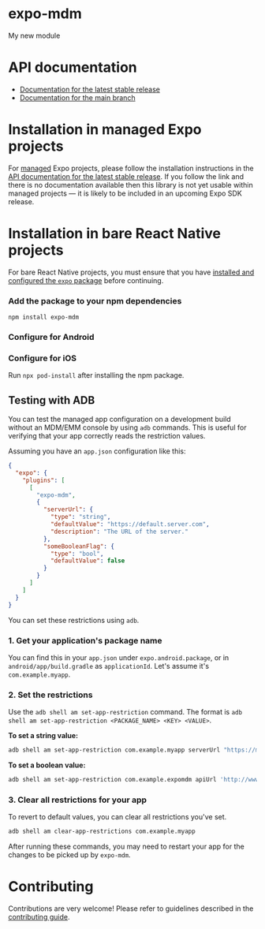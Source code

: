 # expo-mdm

My new module

# API documentation

- [Documentation for the latest stable release](https://docs.expo.dev/versions/latest/sdk/mdm/)
- [Documentation for the main branch](https://docs.expo.dev/versions/unversioned/sdk/mdm/)

# Installation in managed Expo projects

For [managed](https://docs.expo.dev/archive/managed-vs-bare/) Expo projects, please follow the installation instructions in the [API documentation for the latest stable release](#api-documentation). If you follow the link and there is no documentation available then this library is not yet usable within managed projects &mdash; it is likely to be included in an upcoming Expo SDK release.

# Installation in bare React Native projects

For bare React Native projects, you must ensure that you have [installed and configured the `expo` package](https://docs.expo.dev/bare/installing-expo-modules/) before continuing.

### Add the package to your npm dependencies

```
npm install expo-mdm
```

### Configure for Android




### Configure for iOS

Run `npx pod-install` after installing the npm package.

## Testing with ADB

You can test the managed app configuration on a development build without an MDM/EMM console by using `adb` commands. This is useful for verifying that your app correctly reads the restriction values.

Assuming you have an `app.json` configuration like this:

```json
{
  "expo": {
    "plugins": [
      [
        "expo-mdm",
        {
          "serverUrl": {
            "type": "string",
            "defaultValue": "https://default.server.com",
            "description": "The URL of the server."
          },
          "someBooleanFlag": {
            "type": "bool",
            "defaultValue": false
          }
        }
      ]
    ]
  }
}
```

You can set these restrictions using `adb`.

### 1. Get your application's package name

You can find this in your `app.json` under `expo.android.package`, or in `android/app/build.gradle` as `applicationId`. Let's assume it's `com.example.myapp`.

### 2. Set the restrictions

Use the `adb shell am set-app-restriction` command. The format is `adb shell am set-app-restriction <PACKAGE_NAME> <KEY> <VALUE>`.

**To set a string value:**

```bash
adb shell am set-app-restriction com.example.myapp serverUrl "https://my-test-server.com"
```

**To set a boolean value:**

```bash
adb shell am set-app-restriction com.example.expomdm apiUrl 'http://www.microsoft.com'
```

### 3. Clear all restrictions for your app

To revert to default values, you can clear all restrictions you've set.

```bash
adb shell am clear-app-restrictions com.example.myapp
```

After running these commands, you may need to restart your app for the changes to be picked up by `expo-mdm`.

# Contributing

Contributions are very welcome! Please refer to guidelines described in the [contributing guide]( https://github.com/expo/expo#contributing).
